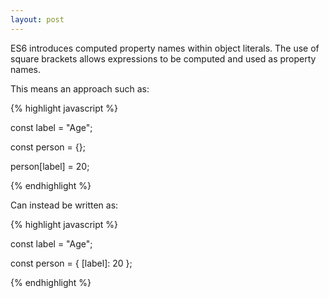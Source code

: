 ```yaml
---
layout: post
---
```


ES6 introduces computed property names within object literals. The use of square brackets allows expressions to be computed and used as property names.

This means an approach such as:

{% highlight javascript %}

const label = "Age";

const person = {};

person[label] = 20;

{% endhighlight %}

Can instead be written as:

{% highlight javascript %}

const label = "Age";

const person = { [label]: 20 };

{% endhighlight %}
